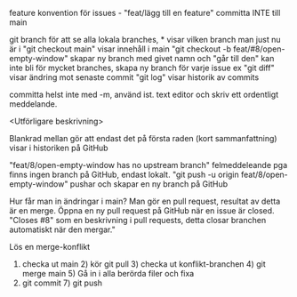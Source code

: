 feature konvention för issues - "feat/lägg till en feature"
committa INTE till main

git branch för att se alla lokala branches, * visar vilken branch man just nu är i
"git checkout main" visar innehåll i main 
"git checkout -b feat/#8/open-empty-window" skapar ny branch med givet namn och "går till den"
kan inte bli för mycket branches, skapa ny branch för varje issue ex
"git diff" visar ändring mot senaste commit
"git log" visar historik av commits


committa helst inte med -m, använd ist. text editor och skriv ett ordentligt meddelande.

<Kort sammanfattning>

<Utförligare beskrivning>

Blankrad mellan gör att endast det på första raden (kort sammanfattning) visar i historiken på GitHub

"feat/8/open-empty-window has no upstream branch" felmeddeleande pga finns ingen branch på GitHub, endast lokalt.
"git push -u origin feat/8/open-empty-window" pushar och skapar en ny branch på GitHub

Hur får man in ändringar i main? Man gör en pull request, resultat av detta är en merge. Öppna en ny pull request på GitHub när en issue är closed. "Closes #8" som en beskrivning i pull requests, detta closar branchen automatiskt när den mergar."

Lös en merge-konflikt
1) checka ut main 2) kör git pull 3) checka ut konflikt-branchen 4) git merge main 5) Gå in i alla berörda filer och fixa
6) git commit 7) git push